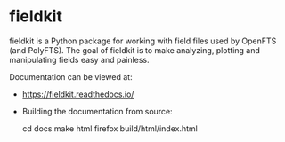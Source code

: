 # fieldkit
fieldkit is a Python package for working with field files used by OpenFTS (and PolyFTS). The goal of fieldkit is to make analyzing, plotting and manipulating fields easy and painless.

Documentation can be viewed at:

  * https://fieldkit.readthedocs.io/
  * Building the documentation from source:
  
      cd docs
      make html
      firefox build/html/index.html

